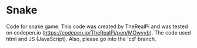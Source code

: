 # Snake
Code for snake game. This code was created by TheRealPi and was tested on codepen.io (https://codepen.io/TheRealPi/pen/MOwvyb). The code used html and JS (JavaScript).
Also, please go into the 'cd' branch.
